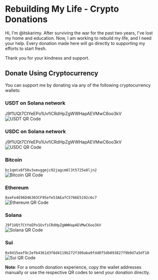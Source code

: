 # Rebuilding My Life - Crypto Donations

Hi, I'm @itskarimy. After surviving the war for the past two years, I've lost my home and education. Now, I am working to rebuild my life, and I need your help. Every donation made here will go directly to supporting my efforts to start fresh.

Thank you for your kindness and support.

## Donate Using Cryptocurrency

You can support me by donating via any of the following cryptocurrency wallets:

### USDT on Solana network
J9f1UQt7CtYeEPo1UvfiCRdHpZgWWHapAEVMwC6oo3kV  
![USDT QR Code](https://api.qrserver.com/v1/create-qr-code/?size=150x150&data=J9f1UQt7CtYeEPo1UvfiCRdHpZgWWHapAEVMwC6oo3kV)


### USDC on Solana network
J9f1UQt7CtYeEPo1UvfiCRdHpZgWWHapAEVMwC6oo3kV  
![USDC QR Code](https://api.qrserver.com/v1/create-qr-code/?size=150x150&data=J9f1UQt7CtYeEPo1UvfiCRdHpZgWWHapAEVMwC6oo3kV)


### Bitcoin
`bc1qmtx8f50v3xmvggmjc92jagcm6l3t5725e8ljn2`  
![Bitcoin QR Code](https://api.qrserver.com/v1/create-qr-code/?size=150x150&data=bc1qmtx8f50v3xmvggmjc92jagcm6l3t5725e8ljn2)

### Ethereum
`0xeFe4E96D46303CF95efe53AEafC5766E5192c6c7`  
![Ethereum QR Code](https://api.qrserver.com/v1/create-qr-code/?size=150x150&data=0xeFe4E96D46303CF95efe53AEafC5766E5192c6c7)

### Solana
`J9f1UQt7CtYeEPo1UvfiCRdHpZgWWHapAEVMwC6oo3kV`  
![Solana QR Code](https://api.qrserver.com/v1/create-qr-code/?size=150x150&data=J9f1UQt7CtYeEPo1UvfiCRdHpZgWWHapAEVMwC6oo3kV)

### Sui
`0x9d15eaf9c2efb4361d3f8d4119b272f309aba9fdd0f5db093827f9b9d7a5df10`  
![Sui QR Code](https://api.qrserver.com/v1/create-qr-code/?size=150x150&data=0x9d15eaf9c2efb4361d3f8d4119b272f309aba9fdd0f5db093827f9b9d7a5df10)


**Note**: For a smooth donation experience, copy the wallet addresses manually or use the respective QR codes to send your donation directly.
